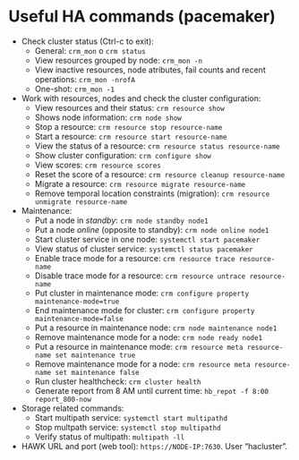 # Useful HA commands (pacemaker)

- Check cluster status (Ctrl-c to exit):
	- General: `crm_mon` o `crm status`
	- View resources grouped by node: `crm_mon -n`
	- View inactive resources, node atributes, fail counts and recent operations: `crm_mon -nrofA`
	- One-shot: `crm_mon -1`
- Work with resources, nodes and check the cluster configuration:
	- View resources and their status: `crm resource show`
	- Shows node information: `crm node show`
	- Stop a resource: `crm resource stop resource-name`
	- Start a resource: `crm resource start resource-name`
	- View the status of a resource: `crm resource status resource-name`
	- Show cluster configuration: `crm configure show`
	- View scores: `crm resource scores`
	- Reset the score of a resource: `crm resource cleanup resource-name`
	- Migrate a resource: `crm resource migrate resource-name`
	- Remove temporal location constraints (migration): `crm resource unmigrate resource-name`
- Maintenance:
	- Put a node in _standby_: `crm node standby node1`
	- Put a node _online_ (opposite to standby): `crm node online node1`
	- Start cluster service in one node: `systemctl start pacemaker`
	- View status of cluster service: `systemctl status pacemaker`
	- Enable trace mode for a resource: `crm resource trace resource-name`
	- Disable trace mode for a resource: `crm resource untrace resource-name`
	- Put cluster in maintenance mode: `crm configure property maintenance-mode=true`
	- End maintenance mode for cluster: `crm configure property maintenance-mode=false`
	- Put a resource in maintenance node: `crm node maintenance node1`
	- Remove maintenance mode for a node: `crm node ready node1`
	- Put a resource in maintenance mode: `crm resource meta resource-name set maintenance true`
	- Remove maintenance mode for a node: `crm resource meta resource-name set maintenance false`
	- Run cluster healthcheck: `crm cluster health`
	- Generate report from 8 AM until current time: `hb_repot -f 8:00 report_800-now`
- Storage related commands:
	- Start multipath service: `systemctl start multipathd`
	- Stop multpath service: `systemctl stop multipathd`
	- Verify status of multipath: `multipath -ll`
- HAWK URL and port (web tool): `https://NODE-IP:7630`. User “hacluster”.

